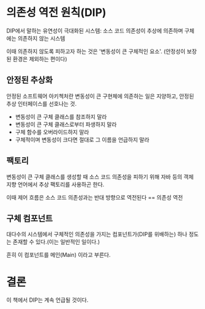 # 의존성 역전 원칙(DIP)

DIP에서 말하는 유연성이 극대화된 시스템: 소스 코드 의존성이 추상에 의존하며 구체에는 의존하지 않는 시스템

이때 의존하지 않도록 피하고자 하는 것은 '변동성이 큰 구체적인 요소'. (안정성이 보장된 환경은 제외하는 편이다)

## 안정된 추상화

안정된 소프트웨어 아키첵처란 변동성이 큰 구현체에 의존하는 일은 지양하고, 안정된 추상 인터페이스를 선호나는 것.

* 변동성이 큰 구체 클래스를 참조하지 말라
* 변동성이 큰 구체 클래스로부터 파생하지 말라
* 구체 함수를 오버라이드하지 말라
* 구체적이며 변동성이 크다면 절대로 그 이름을 언급하지 말라

## 팩토리

변동성이 큰 구체 클래스를 생성할 때 소스 코드 의존성을 피하기 위해 자바 등의 객체 지향 언어에서 추상 팩토리를 사용하곤 한다.

이때 제어 흐름은 소스 코드 의존성과는 반대 방향으로 역전된다 == 의존성 역전

## 구체 컴포넌트

대다수의 시스템에서 구체적인 의존성을 가지는 컴포넌트가(DIP를 위배하는) 하나 정도는 존재할 수 있다.(이는 일반적인 일이다.)

흔히 이 컴포넌트를 메인(Main) 이라고 부른다.

# 결론

이 책에서 DIP는 계속 언급될 것이다.
